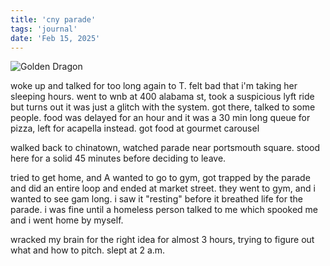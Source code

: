 ```yaml
---
title: 'cny parade'
tags: 'journal'
date: 'Feb 15, 2025'
---
```


![Golden Dragon](/images/cny_parade_25.jpeg)

woke up and talked for too long again to T. felt bad that i'm taking her sleeping hours. went to wnb at 400 alabama st, took a suspicious lyft ride but turns out it was just a glitch with the system. got there, talked to some people. food was delayed for an hour and it was a 30 min long queue for pizza, left for acapella instead. got food at gourmet carousel

walked back to chinatown, watched parade near portsmouth square. stood here for a solid 45 minutes before deciding to leave.

tried to get home, and A wanted to go to gym, got trapped by the parade and did an entire loop and ended at market street. they went to gym, and i wanted to see gam long. i saw it "resting" before it breathed life for the parade. i was fine until a homeless person talked to me which spooked me and i went home by myself.

wracked my brain for the right idea for almost 3 hours, trying to figure out what and how to pitch. slept at 2 a.m.
